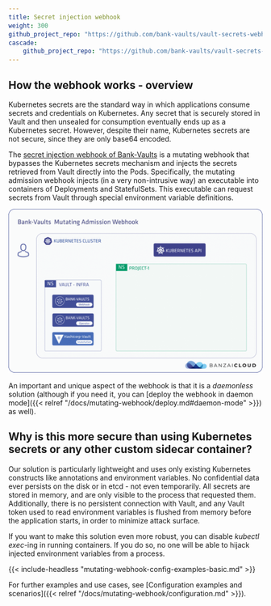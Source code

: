 ```yaml
---
title: Secret injection webhook
weight: 300
github_project_repo: "https://github.com/bank-vaults/vault-secrets-webhook"
cascade:
    github_project_repo: "https://github.com/bank-vaults/vault-secrets-webhook"
---
```


## How the webhook works - overview

Kubernetes secrets are the standard way in which applications consume secrets and credentials on Kubernetes. Any secret that is securely stored in Vault and then unsealed for consumption eventually ends up as a Kubernetes secret. However, despite their name, Kubernetes secrets are not secure, since they are only base64 encoded.

The [secret injection webhook of Bank-Vaults](https://github.com/bank-vaults/vault-secrets-webhook/) is a mutating webhook that bypasses the Kubernetes secrets mechanism and injects the secrets retrieved from Vault directly into the Pods. Specifically, the mutating admission webhook injects (in a very non-intrusive way) an executable into containers of Deployments and StatefulSets. This executable can request secrets from Vault through special environment variable definitions.

![Kubernetes API requests](/img/vault-mutating-webhook-revisited.gif)

An important and unique aspect of the webhook is that it is a *daemonless* solution (although if you need it, you can [deploy the webhook in daemon mode]({{< relref "/docs/mutating-webhook/deploy.md#daemon-mode" >}}) as well).

## Why is this more secure than using Kubernetes secrets or any other custom sidecar container?

Our solution is particularly lightweight and uses only existing Kubernetes constructs like annotations and environment variables. No confidential data ever persists on the disk or in etcd - not even temporarily. All secrets are stored in memory, and are only visible to the process that requested them. Additionally, there is no persistent connection with Vault, and any Vault token used to read environment variables is flushed from memory before the application starts, in order to minimize attack surface.

If you want to make this solution even more robust, you can disable *kubectl exec*-ing in running containers. If you do so, no one will be able to hijack injected environment variables from a process.

{{< include-headless "mutating-webhook-config-examples-basic.md"  >}}

For further examples and use cases, see [Configuration examples and scenarios]({{< relref "/docs/mutating-webhook/configuration.md" >}}).
